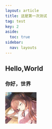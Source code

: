 ```yaml
---
layout: article
title: 这是第一次测试
tag: test
key: 2
aside:
  toc: true
sidebar:
  nav: layouts
---
```

## Hello,World

### 你好，世界

![1737546135783](image/2025-01-08-first_test/1737546135783.png)
